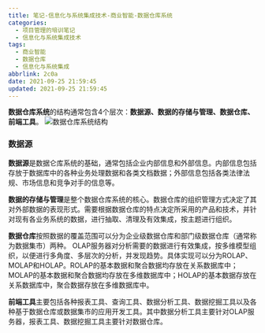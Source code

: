 ```yaml
---
title: 笔记-信息化与系统集成技术-商业智能-数据仓库系统
categories:
  - 项目管理的培训笔记
  - 信息化与系统集成技术
tags:
  - 商业智能
  - 数据仓库
  - 信息化与系统集成
abbrlink: 2c0a
date: 2021-09-25 21:59:45
updated: 2021-09-25 21:59:45
---
```


**数据仓库系统**的结构通常包含4个层次：**数据源、数据的存储与管理、数据仓库、前端工具**。
![数据仓库系统结构](https://cdn.zenwu.site/upload/pic/2021/20210925220023.png) <!--more-->

### 数据源

**数据源**是数据仑库系统的基础，通常包括企业内部信息和外部信息。内部信息包括存放于数据库中的各种业务处理数据和各类文档数据；外部信息包括各类法律法规、市场信息和竞争对手的信息等。

**数据的存储与管理**是整个数据仓库系统的核心。数据仓库的组织管理方式决定了其对外部数据的表现形式。需要根据数据仓库的特点决定所采用的产品和技术，并针对现有各业务系统的数据，进行抽取、清理及有效集成，按主题进行组织。

**数据仓库**按照数据的覆盖范围可以分为企业级数据仓库和部门级数据仓库（通常称为数据集市）两种。
OLAP服务器对分析需要的数据进行有效集成，按多维模型组织，以便进行多角度、多层次的分析，并发现趋势。具体实现可以分为ROLAP、MOLAP和HOLAP。ROLAP的基本数据和聚合数据均存放在关系数据库中；MOLAP的基本数据和聚合数据均存放在多维数据库中；HOLAP的基本数据存放在关系数据库中，聚合数据存放在多维数据库中。

**前端工具**主要包括各种报表工具、查询工具、数据分析工具、数据挖掘工具以及各种基于数据仓库或数据集市的应用开发工具。其中数据分析工具主要针对OLAP服务器，报表工具、数据挖掘工具主要针对数据仓库。
